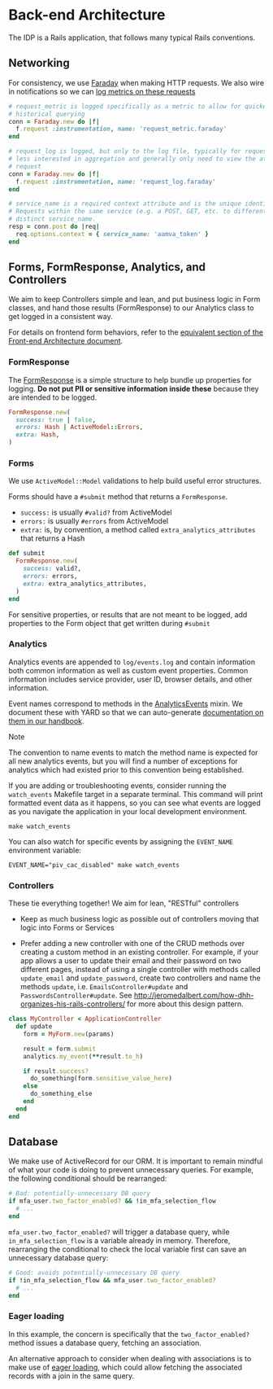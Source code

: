 # Back-end Architecture

The IDP is a Rails application, that follows many typical Rails conventions.

## Networking

For consistency, we use [Faraday](https://github.com/lostisland/faraday)
when making HTTP requests. We also wire in notifications so we can
[log metrics on these requests](../config/initializers/faraday.rb)

```ruby
# request_metric is logged specifically as a metric to allow for quicker data aggregation and
# historical querying
conn = Faraday.new do |f|
  f.request :instrumentation, name: 'request_metric.faraday'
end

# request_log is logged, but only to the log file, typically for requests where we are
# less interested in aggregation and generally only need to view the attributes of a specific
# request
conn = Faraday.new do |f|
  f.request :instrumentation, name: 'request_log.faraday'
end

# service_name is a required context attribute and is the unique identifier for the request.
# Requests within the same service (e.g. a POST, GET, etc. to different resources) should have a
# distinct service_name.
resp = conn.post do |req|
  req.options.context = { service_name: 'aamva_token' }
end
```

## Forms, FormResponse, Analytics, and Controllers

We aim to keep Controllers simple and lean, and put business logic in Form
classes, and hand those results (FormResponse) to our Analytics class to get
logged in a consistent way.

For details on frontend form behaviors, refer to the [equivalent section of the Front-end Architecture document](./frontend.md#forms).

### FormResponse

The [FormResponse](../app/services/form_response.rb) is a simple structure to help
bundle up properties for logging. **Do not put PII or sensitive information
inside these** because they are intended to be logged.

```ruby
FormResponse.new(
  success: true | false,
  errors: Hash | ActiveModel::Errors,
  extra: Hash,
)
```

### Forms

We use `ActiveModel::Model` validations to help build useful error structures.

Forms should have a `#submit` method that returns a `FormResponse`.
- `success:` is usually `#valid?` from ActiveModel
- `errors:` is usually `#errors` from ActiveModel
- `extra:` is, by convention, a method called `extra_analytics_attributes` that
  returns a Hash

```ruby
def submit
  FormResponse.new(
    success: valid?,
    errors: errors,
    extra: extra_analytics_attributes,
  )
end
```

For sensitive properties, or results that are not meant to be logged, add
properties to the Form object that get written during `#submit`

### Analytics

Analytics events are appended to `log/events.log` and contain information both common information as
well as custom event properties. Common information includes service provider, user ID, browser
details, and other information.

Event names correspond to methods in the [AnalyticsEvents](../app/services/analytics_events.rb)
mixin. We document these with YARD so that we can auto-generate
[documentation on them in our handbook][analytics-handbook].

> [!NOTE]
> The convention to name events to match the method name is expected for all new analytics events,
> but you will find a number of exceptions for analytics which had existed prior to this convention
> being established.

If you are adding or troubleshooting events, consider running the `watch_events` Makefile target in
a separate terminal. This command will print formatted event data as it happens, so you can see what
events are logged as you navigate the application in your local development environment.

```
make watch_events
```

You can also watch for specific events by assigning the `EVENT_NAME` environment variable:

```
EVENT_NAME="piv_cac_disabled" make watch_events
```

[analytics-handbook]: https://handbook.login.gov/articles/analytics-events.html

### Controllers

These tie everything together! We aim for lean, "RESTful" controllers

* Keep as much business logic as possible out of controllers moving that logic
  into Forms or Services

* Prefer adding a new controller with one of the CRUD methods over creating a
  custom method in an existing controller. For example, if your app allows a
  user to update their email and their password on two different pages, instead of
  using a single controller with methods called `update_email` and
  `update_password`, create two controllers and name the methods `update`, i.e.
  `EmailsController#update` and `PasswordsController#update`. See
  http://jeromedalbert.com/how-dhh-organizes-his-rails-controllers/ for more about
  this design pattern.


```ruby
class MyController < ApplicationController
  def update
    form = MyForm.new(params)

    result = form.submit
    analytics.my_event(**result.to_h)

    if result.success?
      do_something(form.sensitive_value_here)
    else
      do_something_else
    end
  end
end
```

## Database

We make use of ActiveRecord for our ORM. It is important to remain mindful of what your
code is doing to prevent unnecessary queries. For example, the following conditional
should be rearranged:

```ruby
# Bad: potentially-unnecessary DB query
if mfa_user.two_factor_enabled? && !in_mfa_selection_flow
  # ...
end
```

`mfa_user.two_factor_enabled?` will trigger a database query, while
`in_mfa_selection_flow` is a variable already in memory. Therefore, rearranging the
conditional to check the local variable first can save an unnecessary database query:

```ruby
# Good: avoids potentially-unnecessary DB query
if !in_mfa_selection_flow && mfa_user.two_factor_enabled?
  # ...
end
```

### Eager loading

In this example, the concern is specifically that the `two_factor_enabled?` method 
issues a database query, fetching an association.

An alternative approach to consider when dealing with associations is to make use
of [eager loading](https://guides.rubyonrails.org/active_record_querying.html#eager-loading-associations),
which could allow fetching the associated records with a join in the same query.
